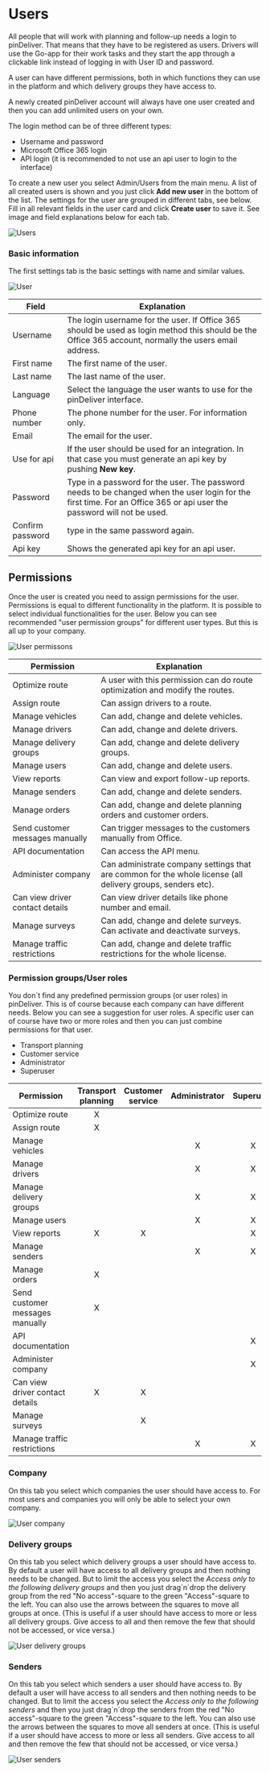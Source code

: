 # Users
All people that will work with planning and follow-up needs a login to pinDeliver. That means that they have to be registered as users. Drivers will use the Go-app for their work tasks and they start the app through a clickable link instead of logging in with User ID and password.

A user can have different permissions, both in which functions they can use in the platform and which delivery groups they have access to.

A newly created pinDeliver account will always have one user created and then you can add unlimited users on your own.

The login method can be of three different types:
* Username and password
* Microsoft Office 365 login
* API login (it is recommended to not use an api user to login to the interface)

To create a new user you select Admin/Users from the main menu. A list of all created users is shown and you just click **Add new user** in the bottom of the list. The settings for the user are grouped in different tabs, see below. Fill in all relevant fields in the user card and click **Create user** to save it. See image and field explanations below for each tab.

![Users](/images/users_list.png)

### Basic information
The first settings tab is the basic settings with name and similar values.

![User](/images/user_basic_information.png)

|Field|Explanation|
|-----|----------|
|Username|The login username for the user. If Office 365 should be used as login method this should be the Office 365 account, normally the users email address.|
|First name|The first name of the user.|
|Last name|The last name of the user.|
|Language|Select the language the user wants to use for the pinDeliver interface.|
|Phone number|The phone number for the user. For information only.|
|Email|The email for the user.|
|Use for api|If the user should be used for an integration. In that case you must generate an api key by pushing **New key**.|
|Password|Type in a password for the user. The password needs to be changed when the user login for the first time. For an Office 365 or api user the password will not be used.|
|Confirm password|type in the same password again.|
|Api key|Shows the generated api key for an api user.|

## Permissions
Once the user is created you need to assign permissions for the user. Permissions is equal to different functionality in the platform. It is possible to select individual functionalities for the user. Below you can see recommended "user permission groups" for different user types. But this is all up to your company.

![User permissons](/images/user_permissions.png)

|Permission|Explanation|
|-----|----------|
|Optimize route|A user with this permission can do route optimization and modify the routes.|
|Assign route|Can assign drivers to a route.|
|Manage vehicles|Can add, change and delete vehicles.|
|Manage drivers|Can add, change and delete drivers.|
|Manage delivery groups|Can add, change and delete delivery groups.|
|Manage users|Can add, change and delete users.|
|View reports|Can view and export follow-up reports.|
|Manage senders|Can add, change and delete senders.|
|Manage orders|Can add, change and delete planning orders and customer orders.|
|Send customer messages manually|Can trigger messages to the customers manually from Office.|
|API documentation|Can access the API menu.|
|Administer company|Can administrate company settings that are common for the whole license (all delivery groups, senders etc).|
|Can view driver contact details|Can view driver details like phone number and email.|
|Manage surveys|Can add, change and delete surveys. Can activate and deactivate surveys.|
|Manage traffic restrictions|Can add, change and delete traffic restrictions for the whole license.|

### Permission groups/User roles
You don´t find any predefined permission groups (or user roles) in pinDeliver. This is of course because each company can have different needs. Below you can see a suggestion for user roles. A specific user can of course have two or more roles and then you can just combine permissions for that user.

* Transport planning
* Customer service
* Administrator
* Superuser

|Permission| Transport planning |Customer service|Administrator|Superuser|
|-----|:----------:|:----------:|:----------:|:----------:|
|Optimize route|X||||
|Assign route|X||||
|Manage vehicles|||X|X|
|Manage drivers|||X|X|
|Manage delivery groups|||X|X|
|Manage users|||X|X|
|View reports|X|X||X|
|Manage senders|||X|X|
|Manage orders|X||||
|Send customer messages manually|X||||
|API documentation||||X|
|Administer company||||X|
|Can view driver contact details|X|X|||
|Manage surveys||X|||
|Manage traffic restrictions|||X|X|

### Company
On this tab you select which companies the user should have access to. For most users and companies you will only be able to select your own company.

![User company](/images/user_company.png)

### Delivery groups
On this tab you select which delivery groups a user should have access to. By default a user will have access to all delivery groups and then nothing needs to be changed. But to limit the access you select the *Access only to the following delivery groups* and then you just drag´n´drop the delivery group from the red "No access"-square to the green "Access"-square to the left. You can also use the arrows between the squares to move all groups at once. (This is useful if a user should have access to more or less all delivery groups. Give access to all and then remove the few that should not be accessed, or vice versa.)

![User delivery groups](/images/user_delivery_groups.png)

### Senders
On this tab you select which senders a user should have access to. By default a user will have access to all senders and then nothing needs to be changed. But to limit the access you select the *Access only to the following senders* and then you just drag´n´drop the senders from the red "No access"-square to the green "Access"-square to the left. You can also use the arrows between the squares to move all senders at once. (This is useful if a user should have access to more or less all senders. Give access to all and then remove the few that should not be accessed, or vice versa.)

![User senders](/images/user_senders.png)
